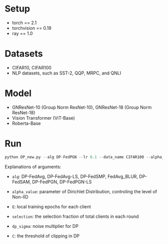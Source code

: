 # Setup

- torch == 2.1
- torchvision == 0.19
- ray == 1.0

# Datasets

- CIFAR10, CIFAR100
- NLP datasets, such as SST-2, QQP, MRPC, and QNLI 

# Model

- GNResNet-10 (Group Norm ResNet-10), GNResNet-18 (Group Norm ResNet-18)
- Vision Transformer (ViT-Base)
- Roberta-Base

# Run

```python
python DP_new.py --alg DP-FedPGN --lr 0.1 --data_name CIFAR100 --alpha_value 0.6 --alpha 0.9 --epoch 301 --extname CIFAR100 --lr_decay 0.998 --gamma 0.2 --CNN resnet10 --E 5 --batch_size 50 --gpu 0 --num_gpus_per 0.1 --normalization GN --selection 0.1 --print 0 --dp_sigma 0.8 --rho 0.1 --C 1.0 --momentum 0 --num_workers 500 --pre 1 --ls_sigma 0 --maxnorm 10 --clip True --preprint 1
```

Explanations of arguments:

- `alg`: DP-FedAvg, DP-FedAvg-LS, DP-FedSMP, FedAvg_BLUR, DP-FedSAM, DP-FedPGN, DP-FedPGN-LS

- `alpha_value`: parameter of Dirichlet Distribution, controling the level of Non-IID

- `E`: local training epochs for each client

- `selection`: the selection fraction of total clients in each round

- `dp_sigma`: noise multiplier for DP

- `C`: the threshold of clipping in DP
